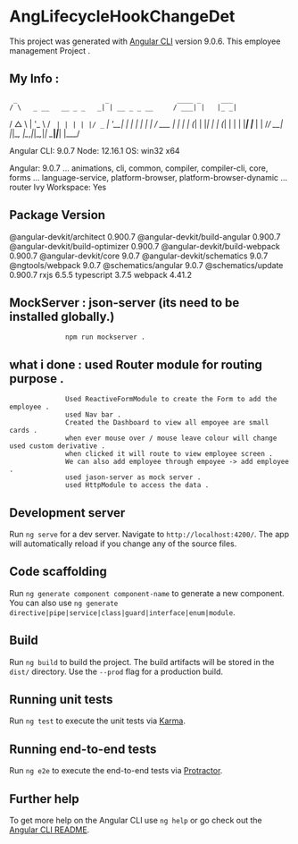 # AngLifecycleHookChangeDet

This project was generated with [Angular CLI](https://github.com/angular/angular-cli) version 9.0.6.
This employee management Project .

## My Info :


     _                      _                 ____ _     ___
    / \   _ __   __ _ _   _| | __ _ _ __     / ___| |   |_ _|
   / △ \ | '_ \ / _` | | | | |/ _` | '__|   | |   | |    | |
  / ___ \| | | | (_| | |_| | | (_| | |      | |___| |___ | |
 /_/   \_\_| |_|\__, |\__,_|_|\__,_|_|       \____|_____|___|
                |___/


Angular CLI: 9.0.7
Node: 12.16.1
OS: win32 x64

Angular: 9.0.7
... animations, cli, common, compiler, compiler-cli, core, forms
... language-service, platform-browser, platform-browser-dynamic
... router
Ivy Workspace: Yes

Package                           Version
-----------------------------------------------------------
@angular-devkit/architect         0.900.7
@angular-devkit/build-angular     0.900.7
@angular-devkit/build-optimizer   0.900.7
@angular-devkit/build-webpack     0.900.7
@angular-devkit/core              9.0.7
@angular-devkit/schematics        9.0.7
@ngtools/webpack                  9.0.7
@schematics/angular               9.0.7
@schematics/update                0.900.7
rxjs                              6.5.5
typescript                        3.7.5
webpack                           4.41.2


## MockServer :  json-server (its need to be installed globally.)
                  npm run mockserver .
## what i done : used Router module for routing purpose . 
                  Used ReactiveFormModule to create the Form to add the employee .
                  used Nav bar . 
                  Created the Dashboard to view all empoyee are small cards .
                  when ever mouse over / mouse leave colour will change used custom derivative .
                  when clicked it will route to view employee screen .
                  We can also add employee through empoyee -> add employee .
                  used jason-server as mock server .
                  used HttpModule to access the data .

## Development server

Run `ng serve` for a dev server. Navigate to `http://localhost:4200/`. The app will automatically reload if you change any of the source files.

## Code scaffolding

Run `ng generate component component-name` to generate a new component. You can also use `ng generate directive|pipe|service|class|guard|interface|enum|module`.

## Build

Run `ng build` to build the project. The build artifacts will be stored in the `dist/` directory. Use the `--prod` flag for a production build.

## Running unit tests

Run `ng test` to execute the unit tests via [Karma](https://karma-runner.github.io).

## Running end-to-end tests

Run `ng e2e` to execute the end-to-end tests via [Protractor](http://www.protractortest.org/).

## Further help

To get more help on the Angular CLI use `ng help` or go check out the [Angular CLI README](https://github.com/angular/angular-cli/blob/master/README.md).
